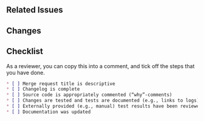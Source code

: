 ## Related Issues 

<!--
* Use “Closes #issueNo” to register issues for auto-close. 
* List other issues and (if necessary) describe why they are related. 

-->

## Changes 

<!--
Summarize all changes, e.g., copy-paste changelog entries 
-->


## Checklist 

<!--
Modify the following Markdown code to contain a checklist of all things that reviewers should check.
-->

As a reviewer, you can copy this into a comment, and tick off the steps that you have done.

```markdown
* [ ] Merge request title is descriptive 
* [ ] Changelog is complete 
* [ ] Source code is appropriately commented (“why”-comments) 
* [ ] Changes are tested and tests are documented (e.g., links to logs) 
* [ ] Externally provided (e.g., manual) test results have been reviewed 
* [ ] Documentation was updated 
```
